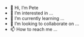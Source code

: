 - 👋 Hi, I’m Pete
- 👀 I’m interested in ...
- 🌱 I’m currently learning ...
- 💞️ I’m looking to collaborate on ...
- 📫 How to reach me ...

<!---
peter-chai-iw/peter-chai-iw is a ✨ special ✨ repository because its `README.md` (this file) appears on your GitHub profile.
You can click the Preview link to take a look at your changes.
--->
